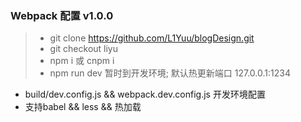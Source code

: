 <h3>Webpack 配置 v1.0.0</h3>

> + git clone https://github.com/L1Yuu/blogDesign.git
> + git checkout liyu 
> + npm i  或  cnpm i
> + npm run dev 暂时到开发环境; 默认热更新端口 127.0.0.1:1234


+ build/dev.config.js && webpack.dev.config.js 开发环境配置
+ 支持babel && less && 热加载